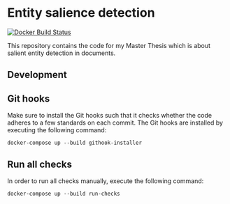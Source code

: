 # Entity salience detection

[![Docker Build Status](https://img.shields.io/docker/build/kevin91nl/entity-salience.svg)](https://hub.docker.com/r/kevin91nl/entity-salience/)

This repository contains the code for my Master Thesis which is about salient entity detection in documents.

## Development

## Git hooks

Make sure to install the Git hooks such that it checks whether the code adheres to a few standards on each commit. The Git hooks are installed by executing the following command:

`docker-compose up --build githook-installer`

## Run all checks

In order to run all checks manually, execute the following command:

`docker-compose up --build run-checks`